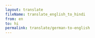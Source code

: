 ```yaml
--- 
layout: translate 
fileName: translate_english_to_hindi 
from: en
to: hi 
permalink: translate/german-to-english
---
```

